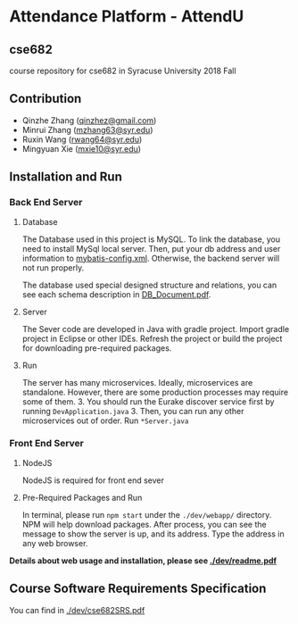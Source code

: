 # Attendance Platform - AttendU

## cse682

course repository for cse682 in Syracuse University 2018 Fall


## Contribution
- Qinzhe	Zhang	(qinzhez@gmail.com)
- Minrui	Zhang	(mzhang63@syr.edu)
- Ruxin	Wang	(rwang64@syr.edu)
- Mingyuan	Xie	(mxie10@syr.edu)

## Installation and Run

### Back End Server


1. Database

	The Database used in this project is MySQL. To link the database, you need to install MySql local server. Then, put your db address and user information to [mybatis-config.xml](./dev/src/main/resources/mybatis/mybatis-confg.xml). Otherwise, the backend server will not run properly.

	The database used special designed structure and relations, you can see each schema description in [DB_Document.pdf](./dev/DB_Document.pdf).

2. Server

	The Sever code are developed in Java with gradle project. Import gradle project in Eclipse or other IDEs. Refresh the project or build the project for downloading pre-required packages.

3. Run

	The server has many microservices. Ideally, microservices are standalone. However, there are some production processes may require some of them. 
	3. You should run the Eurake discover service first by running `DevApplication.java`
	3. Then, you can run any other microservices out of order. Run `*Server.java`


### Front End Server


1. NodeJS
	
	NodeJS is required for front end sever

2. Pre-Required Packages and Run
	
	In terminal, please run `npm start` under the `./dev/webapp/` directory. NPM will help download packages. After process, you can see the message to show the server is up, and its address. Type the address in any web browser.


**Details about web usage and installation, please see [./dev/readme.pdf](./dev/readme.pdf)**

## Course Software Requirements Specification

You can find in [./dev/cse682SRS.pdf](./dev/cse682SRS.pdf)
